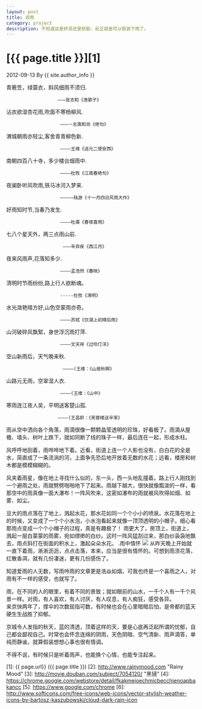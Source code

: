 ```yaml
---
layout: post
title: 说雨
category: project
description: 不知道这是杯具还是悲剧，反正就是可以假装下雨了。
---
```

# [{{ page.title }}][1]
2012-09-13 By {{ site.author_info }}

青箬笠，绿蓑衣，斜风细雨不须归.

                       ―――张志和《渔歌子》 
沾衣欲湿杏花雨,吹面不寒杨柳风.

                        ―――－志南和尚《绝句》 
渭城朝雨亦轻尘,客舍青青柳色新.

                        ――――王维《送元二使安西》 
南朝四百八十寺，多少楼台烟雨中.

                        ――――杜牧《江南春绝句》 
夜阑卧听风吹雨,铁马冰河入梦来.

                        ―――――陆游《十一月四日风雨大作》 
好雨知时节,当春乃发生.

                        ――――杜甫《春夜喜雨》 
七八个星天外，两三点雨山前.

                         ―――辛弃疾《西江月》 
夜来风雨声,花落知多少.

                        ――――孟浩然《春晓》 
清明时节雨纷纷,路上行人欲断魂。

                        -----杜牧《清明》 
水光潋艳晴方好,山色空蒙雨亦奇。

                        ――――苏轼《饮湖上初晴后雨》 
山河破碎风飘絮，身世浮沉雨打萍.

                        ――――文天祥《过伶仃洋》
空山新雨后，天气晚来秋.

                         ————(王维：《山居秋瞑》
山路元无雨，空翠湿人衣.

                        ————(王维：《山中》
寒雨连江夜人吴，平明送客楚山孤.

                       ————(王昌龄：《芙蓉楼送辛渐》
                       
 雨从空中洒向各个角落，雨滴很像一颗颗晶莹透明的珍珠，好看极了。雨滴从屋檐、墙头、树叶上跌下，就如同断了线的珠子一样，最后连在一起，形成水柱。 

风呼呼地刮着，雨哗哗地下着。近看，街道上连一个人影也没有，白白花的全是水，简直成了一条流淌的河，上面争先恐后地开放着无数的水花；远看，楼房和树木都是模模糊糊的。 

风夹着雨星，像在地上寻找什么似的，东一头，西一头地乱撞着。路上行人刚找到一个避雨之处，雨就劈劈啪啪地下了起来。雨越下越大，很快就像瓢泼的一样，看那空中的雨真像一面大瀑布！一阵风吹来，这密如瀑布的雨就被风吹得如烟、如雾、如尘。 

豆大的雨点落在了地上，溅起水花，那水花如同一个个小小的喷泉。水花落在地上的时候，又变成了一个个小水泡，小水泡看起来就像一顶顶透明的小帽子。细心看那雨点变成一个个小帽子的过程，真是有趣极了！ 
雨更大了，房顶上，街道上，溅起一层白蒙蒙的雨雾，宛如缥缈的白纱。这时一阵风猛刮过来，那白纱袅袅地飘去，雨点斜打在街面的积水上，激起朵朵水花。 
.雨中情怀 
<img src="http://www.google.com.hk/imgres?um=1&hl=zh-CN&newwindow=1&safe=strict&sa=N&sout=0&tbm=isch&tbnid=4zhOyZweVopmZM:&imgrefurl=http://quinnywong.blog.fc2.com/blog-entry-46.html&docid=OtaehxN2_v9I2M&imgurl=http://blog-imgs-56-origin.fc2.com/q/u/i/quinnywong/00.jpg&w=350&h=350&ei=ja5RUOSMJbGTiAfgtIHYBA&zoom=1&iact=hc&vpx=983&vpy=250&dur=498&hovh=225&hovw=225&tx=121&ty=120&sig=110843134303341709242&page=3&tbnh=163&tbnw=152&start=35&ndsp=23&ved=1t:429,r:15,s:35,i:233&biw=1366&bih=705">
从昨天晚上开始就一直下着雨，淅淅沥沥，点点击落，本来，应当是很有情怀的。可想到雨渍花落，红散香凋，就有几份凄迷，更有几份感伤了。 

知道爱雨的人无数，写雨呤雨的文章更是浩焱如烟，可我也终是一个喜雨之人，对雨有不一样的感受，也就写了。 

雨，在不同的人的眼里，有着不同的景致；就如眼前的山水，一千个人有一千个风景一样。对雨，有人喜欢，有人讨厌，有人叹息，有人痴狂，感受各异。                       
来京快两年了，撑伞的次数屈指可数，有时候也会在心里暗暗后怕，是帝都的蓝天硬生生战胜了抑郁。

京城令人发指的秋天，蓝的清透，顶着这样的天，要是心底再泛起所谓的忧郁，自己都会鄙视自己。时常也会怀念连绵的阴雨，天色阴暗、空气清新、雨声滴答，单纯而静谧，就算假装想想心事也很有情调。

不得不说，有时候只是听着雨声，也能换个心情，也能专注起来。





[nyflxp]:    http://nieyafei.tk  "nyflxp"
[1]:    {{ page.url}}  ({{ page.title }})
[2]:    http://www.rainymood.com "Rainy Mood"
[3]:    http://movie.douban.com/subject/7054120/ "黑镜"
[4]:    https://chrome.google.com/webstore/detail/fkakmejoechmicbecchienoapbakancc
[5]:    https://www.google.com/chrome
[6]:    http://www.softicons.com/free-icons/web-icons/vector-stylish-weather-icons-by-bartosz-kaszubowski/cloud-dark-rain-icon
